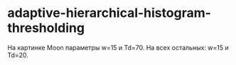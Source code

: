# adaptive-hierarchical-histogram-thresholding
На картинке Moon параметры w=15 и Td=70.
На всех остальных: w=15 и Td=20.
